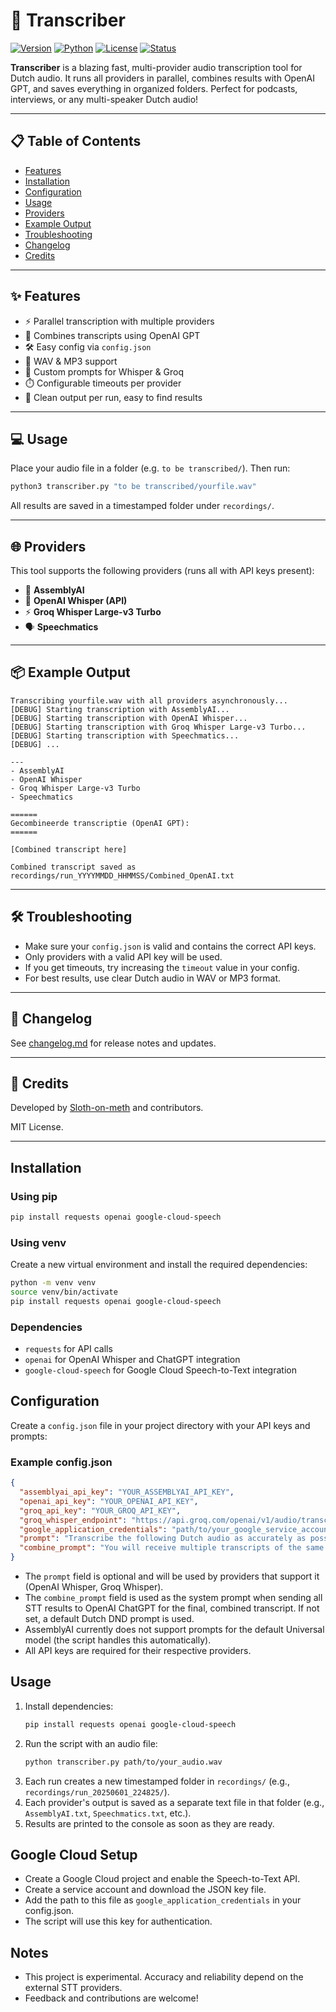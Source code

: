 # 🚀 Transcriber

[![Version](https://img.shields.io/badge/version-1.0.0-blue.svg)](https://github.com/Sloth-on-meth/transcriber/releases)
[![Python](https://img.shields.io/badge/python-3.8%2B-blue.svg)](https://www.python.org/)
[![License](https://img.shields.io/badge/license-MIT-green.svg)](LICENSE)
[![Status](https://img.shields.io/badge/status-active-brightgreen.svg)](https://github.com/Sloth-on-meth/transcriber)

**Transcriber** is a blazing fast, multi-provider audio transcription tool for Dutch audio. It runs all providers in parallel, combines results with OpenAI GPT, and saves everything in organized folders. Perfect for podcasts, interviews, or any multi-speaker Dutch audio!

---

## 📋 Table of Contents
- [Features](#features)
- [Installation](#installation)
- [Configuration](#configuration)
- [Usage](#usage)
- [Providers](#providers)
- [Example Output](#example-output)
- [Troubleshooting](#troubleshooting)
- [Changelog](#changelog)
- [Credits](#credits)

---
## ✨ Features

- ⚡️ Parallel transcription with multiple providers
- 🤖 Combines transcripts using OpenAI GPT
- 🛠️ Easy config via `config.json`
- 🎵 WAV & MP3 support
- 📝 Custom prompts for Whisper & Groq
- ⏱️ Configurable timeouts per provider
- 📁 Clean output per run, easy to find results

---

## 💻 Usage

Place your audio file in a folder (e.g. `to be transcribed/`). Then run:

```bash
python3 transcriber.py "to be transcribed/yourfile.wav"
```

All results are saved in a timestamped folder under `recordings/`.

---

## 🌐 Providers

This tool supports the following providers (runs all with API keys present):

- 🏢 **AssemblyAI**
- 🤖 **OpenAI Whisper (API)**
- ⚡ **Groq Whisper Large-v3 Turbo**
- 🗣️ **Speechmatics**

---

## 📦 Example Output

```
Transcribing yourfile.wav with all providers asynchronously...
[DEBUG] Starting transcription with AssemblyAI...
[DEBUG] Starting transcription with OpenAI Whisper...
[DEBUG] Starting transcription with Groq Whisper Large-v3 Turbo...
[DEBUG] Starting transcription with Speechmatics...
[DEBUG] ...

---
- AssemblyAI
- OpenAI Whisper
- Groq Whisper Large-v3 Turbo
- Speechmatics

======
Gecombineerde transcriptie (OpenAI GPT):
======

[Combined transcript here]

Combined transcript saved as recordings/run_YYYYMMDD_HHMMSS/Combined_OpenAI.txt
```

---

## 🛠️ Troubleshooting

- Make sure your `config.json` is valid and contains the correct API keys.
- Only providers with a valid API key will be used.
- If you get timeouts, try increasing the `timeout` value in your config.
- For best results, use clear Dutch audio in WAV or MP3 format.

---

## 📝 Changelog

See [changelog.md](changelog.md) for release notes and updates.

---

## 👤 Credits

Developed by [Sloth-on-meth](https://github.com/Sloth-on-meth) and contributors.

MIT License.

---

## Installation

### Using pip

```bash
pip install requests openai google-cloud-speech
```

### Using venv

Create a new virtual environment and install the required dependencies:

```bash
python -m venv venv
source venv/bin/activate
pip install requests openai google-cloud-speech
```

### Dependencies

- `requests` for API calls
- `openai` for OpenAI Whisper and ChatGPT integration
- `google-cloud-speech` for Google Cloud Speech-to-Text integration

## Configuration

Create a `config.json` file in your project directory with your API keys and prompts:

### Example config.json

```json
{
  "assemblyai_api_key": "YOUR_ASSEMBLYAI_API_KEY",
  "openai_api_key": "YOUR_OPENAI_API_KEY",
  "groq_api_key": "YOUR_GROQ_API_KEY",
  "groq_whisper_endpoint": "https://api.groq.com/openai/v1/audio/transcriptions",
  "google_application_credentials": "path/to/your_google_service_account.json",
  "prompt": "Transcribe the following Dutch audio as accurately as possible.",
  "combine_prompt": "You will receive multiple transcripts of the same audio file. Combine these into a single transcript that is as accurate and complete as possible, without summarizing. Preserve original sentences, order, and details. Only correct errors if absolutely necessary for clarity. Do not add anything that was not in the original transcripts."
}
```

- The `prompt` field is optional and will be used by providers that support it (OpenAI Whisper, Groq Whisper).
- The `combine_prompt` field is used as the system prompt when sending all STT results to OpenAI ChatGPT for the final, combined transcript. If not set, a default Dutch DND prompt is used.
- AssemblyAI currently does not support prompts for the default Universal model (the script handles this automatically).
- All API keys are required for their respective providers.

## Usage

1. Install dependencies:
   ```bash
   pip install requests openai google-cloud-speech
   ```
2. Run the script with an audio file:
   ```bash
   python transcriber.py path/to/your_audio.wav
   ```
3. Each run creates a new timestamped folder in `recordings/` (e.g., `recordings/run_20250601_224825/`).
4. Each provider's output is saved as a separate text file in that folder (e.g., `AssemblyAI.txt`, `Speechmatics.txt`, etc.).
5. Results are printed to the console as soon as they are ready.

## Google Cloud Setup
- Create a Google Cloud project and enable the Speech-to-Text API.
- Create a service account and download the JSON key file.
- Add the path to this file as `google_application_credentials` in your config.json.
- The script will use this key for authentication.

## Notes
- This project is experimental. Accuracy and reliability depend on the external STT providers.
- Feedback and contributions are welcome!